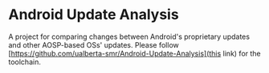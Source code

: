 # Android Update Analysis
A project for comparing changes between Android's proprietary updates and other AOSP-based OSs' updates.
Please follow [https://github.com/ualberta-smr/Android-Update-Analysis](this link) for the toolchain.
